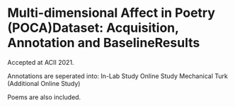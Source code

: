 # Multi-dimensional Affect in Poetry (POCA)Dataset: Acquisition, Annotation and BaselineResults
Accepted at ACII 2021.

Annotations are seperated into:
  In-Lab Study
  Online Study
  Mechanical Turk (Additional Online Study) 
 
Poems are also included.
